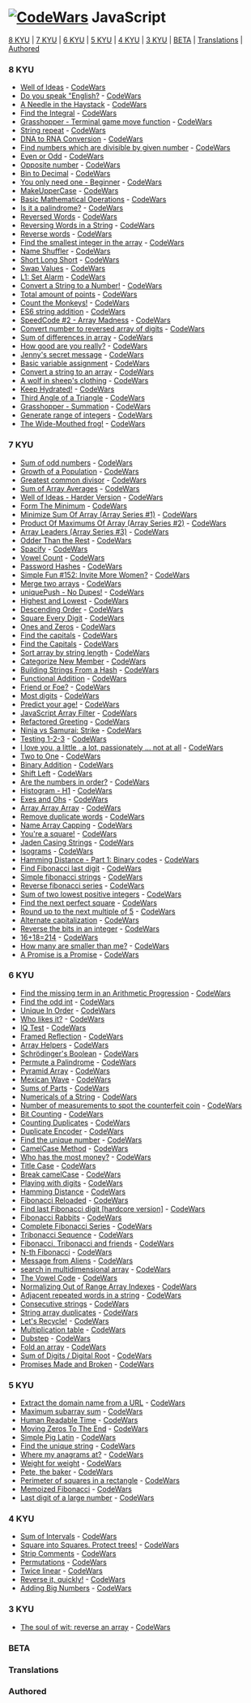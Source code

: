 # [![CodeWars](https://github.com/MrLinQQ/codewars/blob/master/image/javascript.png)]() JavaScript

[8 KYU](#8KYU) | [7 KYU](#7KYU) | [6 KYU](#6KYU) | [5 KYU](#5KYU) | [4 KYU](#4KYU) | [3 KYU](#3KYU) | [BETA](#BETA) | [Translations](#TRAN) | [Authored](#AUTH)

<!-- template -->
<!-- * [Name](xKYU/Name.js) - [CodeWars](https://www.codewars.com/kata/xx) -->
<!-- template -->

### <a name="8KYU">8 KYU</a>
* [Well of Ideas](8KYU/Well_of_ideas.js) - [CodeWars](https://www.codewars.com/kata/57f222ce69e09c3630000212)
* [Do you speak "English?](8KYU/Do_you_speak_English.js) - [CodeWars](https://www.codewars.com/kata/58dbdccee5ee8fa2f9000058)
* [A Needle in the Haystack](8KYU/A_Needle_in_the_Haystack.js) - [CodeWars](https://www.codewars.com/kata/56676e8fabd2d1ff3000000c)
* [Find the Integral](8KYU/Find_the_Integral.js) - [CodeWars](https://www.codewars.com/kata/59811fd8a070625d4c000013)
* [Grasshopper - Terminal game move function](8KYU/G_Terminal_game_move_function.js) - [CodeWars](https://www.codewars.com/kata/563a631f7cbbc236cf0000c2)
* [String repeat](8KYU/String_repeat.js) - [CodeWars](https://www.codewars.com/kata/57a0e5c372292dd76d000d7e)
* [DNA to RNA Conversion](8KYU/DNA_to_RNA_Conversion.js) - [CodeWars](https://www.codewars.com/kata/5556282156230d0e5e000089)
* [Find numbers which are divisible by given number](8KYU/Find_numbers_which_are_divisible_by_given_number.js) - [CodeWars](https://www.codewars.com/kata/55edaba99da3a9c84000003b)
* [Even or Odd](8KYU/Even_or_Odd.js) - [CodeWars](https://www.codewars.com/kata/53da3dbb4a5168369a0000fe)
* [Opposite number](8KYU/Opposite_number.js) - [CodeWars](https://www.codewars.com/kata/56dec885c54a926dcd001095)
* [Bin to Decimal](8KYU/Bin_to_Decimal.js) - [CodeWars](https://www.codewars.com/kata/57a5c31ce298a7e6b7000334)
* [You only need one - Beginner](8KYU/You_only_need_one_Beginner.js) - [CodeWars](https://www.codewars.com/kata/57cc975ed542d3148f00015b)
* [MakeUpperCase](8KYU/MakeUpperCase.js) - [CodeWars](https://www.codewars.com/kata/57a0556c7cb1f31ab3000ad7)
* [Basic Mathematical Operations](8KYU/Basic_Mathematical_Operations.js) - [CodeWars](https://www.codewars.com/kata/57356c55867b9b7a60000bd7)
* [Is it a palindrome?](8KYU/Is_it_a_palindrome.js) - [CodeWars](https://www.codewars.com/kata/57a1fd2ce298a731b20006a4)
* [Reversed Words](8KYU/Reversed_Words.js) - [CodeWars](https://www.codewars.com/kata/51c8991dee245d7ddf00000e)
* [Reversing Words in a String](8KYU/Reversing_Words_in_a_String.js) - [CodeWars](https://www.codewars.com/kata/57a55c8b72292d057b000594)
* [Reverse words](8KYU/Reverse_words.js) - [CodeWars](https://www.codewars.com/kata/5259b20d6021e9e14c0010d4)
* [Find the smallest integer in the array](8KYU/Find_the_smallest_integer_in_the_array.js) - [CodeWars](https://www.codewars.com/kata/55a2d7ebe362935a210000b2)
* [Name Shuffler](8KYU/Name_Shuffler.js) - [CodeWars](https://www.codewars.com/kata/559ac78160f0be07c200005a)
* [Short Long Short](8KYU/Short_Long_Short.js) - [CodeWars](https://www.codewars.com/kata/50654ddff44f800200000007)
* [Swap Values](8KYU/Swap_Values.js) - [CodeWars](https://www.codewars.com/kata/5388f0e00b24c5635e000fc6)
* [L1: Set Alarm](8KYU/L1_Set_Alarm.js) - [CodeWars](https://www.codewars.com/kata/568dcc3c7f12767a62000038)
* [Convert a String to a Number!](8KYU/Convert_a_String_to_a_Number.js) - [CodeWars](https://www.codewars.com/kata/544675c6f971f7399a000e79)
* [Total amount of points](8KYU/Total_amount_of_points.js) - [CodeWars](https://www.codewars.com/kata/5bb904724c47249b10000131)
* [Count the Monkeys!](8KYU/Count_the_Monkeys.js) - [CodeWars](https://www.codewars.com/kata/56f69d9f9400f508fb000ba7)
* [ES6 string addition](8KYU/ES6_string_addition.js) - [CodeWars](https://www.codewars.com/kata/582e4c3406e37fcc770001ad)
* [SpeedCode #2 - Array Madness](8KYU/SpeedCode_2_Array_Madness.js) - [CodeWars](https://www.codewars.com/kata/56ff6a70e1a63ccdfa0001b1)
* [Convert number to reversed array of digits](8KYU/Convert_number_to_reversed_array_of_digits.js) - [CodeWars](https://www.codewars.com/kata/5583090cbe83f4fd8c000051)
* [Sum of differences in array](8KYU/Sum_of_differences_in_array.js) - [CodeWars](https://www.codewars.com/kata/sum-of-differences-in-array)
* [How good are you really?](8KYU/How_good_are_you_really.js) - [CodeWars](https://www.codewars.com/kata/5601409514fc93442500010b)
* [Jenny's secret message](8KYU/Jenny's_secret_message.js) - [CodeWars](https://www.codewars.com/kata/jennys-secret-message)
* [Basic variable assignment](8KYU/Basic_variable_assignment.js) - [CodeWars](https://www.codewars.com/kata//50ee6b0bdeab583673000025)
* [Convert a string to an array](8KYU/Convert_a_string_to_an_array.js) - [CodeWars](https://www.codewars.com/kata/convert-a-string-to-an-array)
* [A wolf in sheep's clothing](8KYU/A_wolf_in_sheeps_clothing.js) - [CodeWars](https://www.codewars.com/kata/5c8bfa44b9d1192e1ebd3d15)
* [Keep Hydrated!](8KYU/Keep_Hydrated.js) - [CodeWars](https://www.codewars.com/kata/keep-hydrated-1)
* [Third Angle of a Triangle](8KYU/Third_Angle_of_a_Triangle.js) - [CodeWars](https://www.codewars.com/kata/third-angle-of-a-triangle)
* [Grasshopper - Summation](8KYU/Grasshopper_Summation.js) - [CodeWars](https://www.codewars.com/kata/55d24f55d7dd296eb9000030)
* [Generate range of integers](8KYU/Generate_range_of_integers.js) - [CodeWars](https://www.codewars.com/kata/55eca815d0d20962e1000106)
* [The Wide-Mouthed frog!](8KYU/The_Wide_Mouthed_frog.js) - [CodeWars](https://www.codewars.com/kata/57ec8bd8f670e9a47a000f89)

<!-- template -->
<!-- * [Name](8KYU/Name.js) - [CodeWars](https://www.codewars.com/kata/xx) -->
<!-- template -->
### <a name="7KYU">7 KYU</a>
* [Sum of odd numbers](7KYU/Sum_of_odd_numbers.js) - [CodeWars](https://www.codewars.com/kata/55fd2d567d94ac3bc9000064)
* [Growth of a Population](7KYU/Growth_of_a_Population.js) - [CodeWars](https://www.codewars.com/kata/563b662a59afc2b5120000c6)
* [Greatest common divisor](7KYU/Greatest_common_divisor.js) - [CodeWars](https://www.codewars.com/kata/5500d54c2ebe0a8e8a0003fd)
* [Sum of Array Averages](7KYU/Sum_of_Array_Averages.js) - [CodeWars](https://www.codewars.com/kata/56d5166ec87df55dbe000063)
* [Well of Ideas - Harder Version](7KYU/Well_of_Ideas_Harder_Version.js) - [CodeWars](https://www.codewars.com/kata/57f22b0f1b5432ff09001cab)
* [Form The Minimum](7KYU/Form_The_Minimum.js) - [CodeWars](https://www.codewars.com/kata/5ac6932b2f317b96980000ca)
* [Minimize Sum Of Array (Array Series #1)](7KYU/Minimize_Sum_Of_Array.js) - [CodeWars](https://www.codewars.com/kata/5a523566b3bfa84c2e00010b)
* [Product Of Maximums Of Array (Array Series #2)](7KYU/Product_Of_Maximums_Of_Array.js) - [CodeWars](https://www.codewars.com/kata/5a63948acadebff56f000018)
* [Array Leaders (Array Series #3)](7KYU/Array_Leaders.js) - [CodeWars](https://www.codewars.com/kata/5a651865fd56cb55760000e0)
* [Odder Than the Rest](7KYU/Odder_Than_the_Rest.js) - [CodeWars](https://www.codewars.com/kata/5983cba828b2f1fd55000114)
* [Spacify](7KYU/Spacify.js) - [CodeWars](https://www.codewars.com/kata/57f8ee485cae443c4d000127)
* [Vowel Count](7KYU/Vowel_Count.js) - [CodeWars](https://www.codewars.com/kata/54ff3102c1bad923760001f3)
* [Password Hashes](7KYU/Password_Hashes.js) - [CodeWars](https://www.codewars.com/kata/54207f9677730acd490000d1)
* [Simple Fun #152: Invite More Women?](7KYU/Simple_Fun_152_Invite_More_Women.js) - [CodeWars](https://www.codewars.com/kata/58acfe4ae0201e1708000075)
* [Merge two arrays](7KYU/Merge_two_arrays.js) - [CodeWars](https://www.codewars.com/kata/583af10620dda4da270000c5)
* [uniquePush - No Dupes!](7KYU/uniquePush_No_Dupes.js) - [CodeWars](https://www.codewars.com/kata/53b2f6934a240823f4000abc)
* [Highest and Lowest](7KYU/Highest_and_Lowest.js) - [CodeWars](https://www.codewars.com/kata/highest-and-lowest)
* [Descending Order](7KYU/Descending_Order.js) - [CodeWars](https://www.codewars.com/kata/5467e4d82edf8bbf40000155)
* [Square Every Digit](7KYU/Square_Every_Digit.js) - [CodeWars](https://www.codewars.com/kata/546e2562b03326a88e000020)
* [Ones and Zeros](7KYU/Ones_and_Zeros.js) - [CodeWars](https://www.codewars.com/kata/578553c3a1b8d5c40300037c)
* [Find the capitals](7KYU/Find_the_capitals.js) - [CodeWars](https://www.codewars.com/kata/539ee3b6757843632d00026b)
* [Find the Capitals](7KYU/Find_the_Capitals.js) - [CodeWars](https://www.codewars.com/kata/53573877d5493b4d6e00050c)
* [Sort array by string length](7KYU/Sort_array_by_string_length.js) - [CodeWars](https://www.codewars.com/kata/57ea5b0b75ae11d1e800006c)
* [Categorize New Member](7KYU/Categorize_New_Member.js) - [CodeWars](https://www.codewars.com/kata/5502c9e7b3216ec63c0001aa)
* [Building Strings From a Hash](7KYU/Building_Strings_From_a_Hash.js) - [CodeWars](https://www.codewars.com/kata/51c7d8268a35b6b8b40002f2)
* [Functional Addition](7KYU/Functional_Addition.js) - [CodeWars](https://www.codewars.com/kata/538835ae443aae6e03000547)
* [Friend or Foe?](7KYU/Friend_or_Foe.js) - [CodeWars](https://www.codewars.com/kata/friend-or-foe)
* [Most digits](7KYU/Most_digits.js) - [CodeWars](https://www.codewars.com/kata/58daa7617332e59593000006)
* [Predict your age!](7KYU/Predict_your_age.js) - [CodeWars](https://www.codewars.com/kata/5aff237c578a14752d0035ae)
* [JavaScript Array Filter](7KYU/JavaScript_Array_Filter.js) - [CodeWars](https://www.codewars.com/kata/514a6336889283a3d2000001)
* [Refactored Greeting](7KYU/Refactored_Greeting.js) - [CodeWars](https://www.codewars.com/kata/5121303128ef4b495f000001)
* [Ninja vs Samurai: Strike](7KYU/Ninja_vs_Samurai_Strike.js) - [CodeWars](https://www.codewars.com/kata/517b0f33cd023d848d000001)
* [Testing 1-2-3](7KYU/Testing_1_2_3.js) - [CodeWars](https://www.codewars.com/kata/54bf85e3d5b56c7a05000cf9)
* [I love you, a little , a lot, passionately ... not at all](7KYU/I_love_you.js) - [CodeWars](https://www.codewars.com/kata/57f24e6a18e9fad8eb000296)
* [Two to One](7KYU/Two_to_One.js) - [CodeWars](https://www.codewars.com/kata/5656b6906de340bd1b0000ac)
* [Binary Addition](7KYU/Binary_Addition.js) - [CodeWars](https://www.codewars.com/kata/551f37452ff852b7bd000139)
* [Shift Left](7KYU/Shift_Left.js) - [CodeWars](https://www.codewars.com/kata/5bdc191306a8a678f6000187)
* [Are the numbers in order?](7KYU/Are_the_numbers_in_order.js) - [CodeWars](https://www.codewars.com/kata/56b7f2f3f18876033f000307)
* [Histogram - H1](7KYU/Histogram_H1.js) - [CodeWars](https://www.codewars.com/kata/57d532d2164a67cded0001c7)
* [Exes and Ohs](7KYU/Exes_and_Ohs.js) - [CodeWars](https://www.codewars.com/kata/55908aad6620c066bc00002a)
* [Array Array Array](7KYU/Array_Array_Array.js) - [CodeWars](https://www.codewars.com/kata/array-array-array)
* [Remove duplicate words](7KYU/Remove_duplicate_words.js) - [CodeWars](https://www.codewars.com/kata/remove-duplicate-words)
* [Name Array Capping](7KYU/Name_Array_Capping.js) - [CodeWars](https://www.codewars.com/kata/name-array-capping)
* [You're a square!](7KYU/You_are_a_square.js) - [CodeWars](https://www.codewars.com/kata/54c27a33fb7da0db0100040e)
* [Jaden Casing Strings](7KYU/Jaden_Casing_Strings.js) - [CodeWars](https://www.codewars.com/kata/5390bac347d09b7da40006f6)
* [Isograms](7KYU/Isograms.js) - [CodeWars](https://www.codewars.com/kata/54ba84be607a92aa900000f1)
* [Hamming Distance - Part 1: Binary codes](7KYU/Hamming_Distance_Part_1_Binary_codes.js) - [CodeWars](https://www.codewars.com/kata/5624e574ec6034c3a20000e6)
* [Find Fibonacci last digit](7KYU/Find_Fibonacci_last_digit.js) - [CodeWars](https://www.codewars.com/kata/find-fibonacci-last-digit)
* [Simple fibonacci strings](7KYU/Simple_fibonacci_strings.js) - [CodeWars](https://www.codewars.com/kata/simple-fibonacci-strings)
* [Reverse fibonacci series](7KYU/Reverse_fibonacci_series.js) - [CodeWars](https://www.codewars.com/kata/550fac5249073256380002c0)
* [Sum of two lowest positive integers](7KYU/Sum_of_two_lowest_positive_integers.js) - [CodeWars](https://www.codewars.com/kata/558fc85d8fd1938afb000014)
* [Find the next perfect square](7KYU/Find_the_next_perfect_square.js) - [CodeWars](https://www.codewars.com/kata/xx)
* [Round up to the next multiple of 5](7KYU/Round_up_to_the_next_multiple_of_5.js) - [CodeWars](https://www.codewars.com/kata/55d1d6d5955ec6365400006d)
* [Alternate capitalization](7KYU/Alternate_capitalization.js) - [CodeWars](https://www.codewars.com/kata/59cfc000aeb2844d16000075)
* [Reverse the bits in an integer](7KYU/Reverse_the_bits_in_an_integer.js) - [CodeWars](https://www.codewars.com/kata/5959ec605595565f5c00002b)
* [16+18=214](7KYU/16_18_214.js) - [CodeWars](https://www.codewars.com/kata/5effa412233ac3002a9e471d)
* [How many are smaller than me?](7KYU/How_many_are_smaller_than_me.js) - [CodeWars](https://www.codewars.com/kata/56a1c074f87bc2201200002e)
* [A Promise is a Promise](7KYU/A_Promise_is_a_Promise.js) - [CodeWars](https://www.codewars.com/kata/5b61d6ef07a266d40b000097)

<!-- template -->
<!-- * [Name](7KYU/Name.js) - [CodeWars](https://www.codewars.com/kata/xx) -->
<!-- template -->
### <a name="6KYU">6 KYU</a>
* [Find the missing term in an Arithmetic Progression](6KYU/Find_the_missing_term_in_an_Arithmetic_Progression.js) - [CodeWars](https://www.codewars.com/kata/52de553ebb55d1fca3000371)
* [Find the odd int](6KYU/Find_the_odd_int.js) - [CodeWars](https://www.codewars.com/kata/54da5a58ea159efa38000836)
* [Unique In Order](6KYU/Unique_In_Order.js) - [CodeWars](https://www.codewars.com/kata/54e6533c92449cc251001667)
* [Who likes it?](6KYU/Who_likes_it.js) - [CodeWars](https://www.codewars.com/kata/5266876b8f4bf2da9b000362)
* [IQ Test](6KYU/IQ_Test.js) - [CodeWars](https://www.codewars.com/kata/iq-test)
* [Framed Reflection](6KYU/Framed_Reflection.js) - [CodeWars](https://www.codewars.com/kata/framed-reflection)
* [Array Helpers](6KYU/Array_Helpers.js) - [CodeWars](https://www.codewars.com/kata/array-helpers)
* [Schrödinger's Boolean](6KYU/Schrödingers_Boolean.js) - [CodeWars](https://www.codewars.com/kata/5a5f9f80f5dc3f942b002309)
* [Permute a Palindrome](6KYU/Permute_a_Palindrome.js) - [CodeWars](https://www.codewars.com/kata/58ae6ae22c3aaafc58000079)
* [Pyramid Array](6KYU/Pyramid_Array.js) - [CodeWars](https://www.codewars.com/kata/pyramid-array)
* [Mexican Wave](6KYU/Mexican_Wave.js) - [CodeWars](https://www.codewars.com/kata/58f5c63f1e26ecda7e000029)
* [Sums of Parts](6KYU/Sums_of_Parts.js) - [CodeWars](https://www.codewars.com/kata/5ce399e0047a45001c853c2b)
* [Numericals of a String](6KYU/Numericals_of_a_String.js) - [CodeWars](https://www.codewars.com/kata/5b4070144d7d8bbfe7000001)
* [Number of measurements to spot the counterfeit coin](6KYU/Number_of_measurements_to_spot_the_counterfeit_coin.js) - [CodeWars](https://www.codewars.com/kata/59530d2401d6039f8600001f)
* [Bit Counting](6KYU/Bit_Counting.js) - [CodeWars](https://www.codewars.com/kata/526571aae218b8ee490006f4)
* [Counting Duplicates](6KYU/Counting_Duplicates.js) - [CodeWars](https://www.codewars.com/kata/54bf1c2cd5b56cc47f0007a1)
* [Duplicate Encoder](6KYU/Duplicate_Encoder.js) - [CodeWars](https://www.codewars.com/kata/54b42f9314d9229fd6000d9c)
* [Find the unique number](6KYU/Find_the_unique_number.js) - [CodeWars](https://www.codewars.com/kata/585d7d5adb20cf33cb000235)
* [CamelCase Method](6KYU/CamelCase_Method.js) - [CodeWars](https://www.codewars.com/kata/587731fda577b3d1b0001196)
* [Who has the most money?](6KYU/Who_has_the_most_money.js) - [CodeWars](https://www.codewars.com/kata/528d36d7cc451cd7e4000339)
* [Title Case](6KYU/Title_Case.js) - [CodeWars](https://www.codewars.com/kata/5202ef17a402dd033c000009)
* [Break camelCase](6KYU/Break_camelCase.js) - [CodeWars](https://www.codewars.com/kata/5208f99aee097e6552000148)
* [Playing with digits](6KYU/Playing_with_digits.js) - [CodeWars](https://www.codewars.com/kata/5552101f47fc5178b1000050)
* [Hamming Distance](6KYU/Hamming_Distance.js) - [CodeWars](https://www.codewars.com/kata/5410c0e6a0e736cf5b000e69)
* [Fibonacci Reloaded](6KYU/Fibonacci_Reloaded.js) - [CodeWars](https://www.codewars.com/kata/52549d3e19453df56f0000fe)
* [Find last Fibonacci digit [hardcore version]](6KYU/Find_last_Fibonacci_digit.js) - [CodeWars](https://www.codewars.com/kata/56b7771481290cc283000f28)
* [Fibonacci Rabbits](6KYU/Fibonacci_Rabbits.js) - [CodeWars](https://www.codewars.com/kata/5559e4e4bbb3925164000125)
* [Complete Fibonacci Series](6KYU/Complete_Fibonacci_Series.js) - [CodeWars](https://www.codewars.com/kata/5239f06d20eeab9deb00049b)
* [Tribonacci Sequence](6KYU/Tribonacci_Sequence.js) - [CodeWars](https://www.codewars.com/kata/556deca17c58da83c00002db)
* [Fibonacci, Tribonacci and friends](6KYU/Fibonacci_Tribonacci_and_friends.js) - [CodeWars](https://www.codewars.com/kata/556e0fccc392c527f20000c5)
* [N-th Fibonacci](6KYU/N_th_Fibonacci.js) - [CodeWars](https://www.codewars.com/kata/522551eee9abb932420004a0)
* [Message from Aliens](6KYU/Message_from_Aliens.js) - [CodeWars](https://www.codewars.com/kata/598980a41e55117d93000015)
* [search in multidimensional array](6KYU/search_in_multidimensional_array.js) - [CodeWars](https://www.codewars.com/kata/52840d2b27e9c932ff0016ae)
* [The Vowel Code](6KYU/The_Vowel_Code.js) - [CodeWars](https://www.codewars.com/kata/53697be005f803751e0015aa)
* [Normalizing Out of Range Array Indexes](6KYU/Normalizing_Out_of_Range_Array_Indexes.js) - [CodeWars](https://www.codewars.com/kata/5285bf61f8fc1b181700024c)
* [Adjacent repeated words in a string](6KYU/Adjacent_repeated_words_in_a_string.js) - [CodeWars](https://www.codewars.com/kata/5245a9138ca049e9a10007b8)
* [Consecutive strings](6KYU/Consecutive_strings.js) - [CodeWars](https://www.codewars.com/kata/56a5d994ac971f1ac500003e)
* [String array duplicates](6KYU/String_array_duplicates.js) - [CodeWars](https://www.codewars.com/kata/59f08f89a5e129c543000069)
* [Let's Recycle!](6KYU/Lets_Recycle.js) - [CodeWars](https://www.codewars.com/kata/5b6db1acb118141f6b000060)
* [Multiplication table](6KYU/Multiplication_table.js) - [CodeWars](https://www.codewars.com/kata/534d2f5b5371ecf8d2000a08)
* [Dubstep](6KYU/Dubstep.js) - [CodeWars](https://www.codewars.com/kata/551dc350bf4e526099000ae5)
* [Fold an array](6KYU/Fold_an_array.js) - [CodeWars](https://www.codewars.com/kata/57ea70aa5500adfe8a000110)
* [Sum of Digits / Digital Root](6KYU/s_o_d.js) - [CodeWars](https://www.codewars.com/kata/541c8630095125aba6000c00)
* [Promises Made and Broken](6KYU/Promises_Made_and_Broken.js) - [CodeWars](https://www.codewars.com/kata/587593285448632b8d000143)

<!-- template -->
<!-- * [Name](6KYU/Name.js) - [CodeWars](https://www.codewars.com/kata/xx) -->
<!-- template -->
### <a name="5KYU">5 KYU</a>
* [Extract the domain name from a URL](5KYU/Extract_the_domain_name_from_a_URL.js) - [CodeWars](https://www.codewars.com/kata/514a024011ea4fb54200004b)
* [Maximum subarray sum](5KYU/Maximum_subarray_sum.js) - [CodeWars](https://www.codewars.com/kata/54521e9ec8e60bc4de000d6c)
* [Human Readable Time](5KYU/Human_Readable_Time.js) - [CodeWars](https://www.codewars.com/kata/52685f7382004e774f0001f7)
* [Moving Zeros To The End](5KYU/Moving_Zeros_To_The_End.js) - [CodeWars](https://www.codewars.com/kata/52597aa56021e91c93000cb0)
* [Simple Pig Latin](5KYU/Simple_Pig_Latin.js) - [CodeWars](https://www.codewars.com/kata/520b9d2ad5c005041100000f)
* [Find the unique string](5KYU/Find_the_unique_string.js) - [CodeWars](https://www.codewars.com/kata/585d8c8a28bc7403ea0000c3)
* [Where my anagrams at?](5KYU/Where_my_anagrams_at.js) - [CodeWars](https://www.codewars.com/kata/where-my-anagrams-at)
* [Weight for weight](5KYU/Weight_for_weight.js) - [CodeWars](https://www.codewars.com/kata/55c6126177c9441a570000cc)
* [Pete, the baker](5KYU/Pete_the_baker.js) - [CodeWars](https://www.codewars.com/kata/525c65e51bf619685c000059)
* [Perimeter of squares in a rectangle](5KYU/Perimeter_of_squares_in_a_rectangle.js) - [CodeWars](https://www.codewars.com/kata/559a28007caad2ac4e000083)
* [Memoized Fibonacci](5KYU/Memoized_Fibonacci.js) - [CodeWars](https://www.codewars.com/kata/529adbf7533b761c560004e5)
* [Last digit of a large number](5KYU/Last_digit_of_a_large_number.js) - [CodeWars](https://www.codewars.com/kata/5511b2f550906349a70004e1)

<!-- template -->
<!-- * [Name](5KYU/Name.js) - [CodeWars](https://www.codewars.com/kata/xx) -->
<!-- template -->
### <a name="4KYU">4 KYU</a>
* [Sum of Intervals](4KYU/Sum_of_Intervals.js) - [CodeWars](https://www.codewars.com/kata/52b7ed099cdc285c300001cd)
* [Square into Squares. Protect trees!](4KYU/Square_into_Squares_Protect_trees.js) - [CodeWars](https://www.codewars.com/kata/54eb33e5bc1a25440d000891)
* [Strip Comments](4KYU/Strip_Comments.js) - [CodeWars](https://www.codewars.com/kata/51c8e37cee245da6b40000bd)
* [Permutations](4KYU/Permutations.js) - [CodeWars](https://www.codewars.com/kata/5254ca2719453dcc0b00027d)
* [Twice linear](4KYU/Twice_linear.js) - [CodeWars](https://www.codewars.com/kata/5672682212c8ecf83e000050)
* [Reverse it, quickly!](4KYU/Reverse_it_quickly.js) - [CodeWars](https://www.codewars.com/kata/59ae589c07157afba80000a7)
* [Adding Big Numbers](4KYU/Adding_Big_Numbers.js) - [CodeWars](https://www.codewars.com/kata/525f4206b73515bffb000b21)

<!-- template -->
<!-- * [Name](4KYU/Name.js) - [CodeWars](https://www.codewars.com/kata/xx) -->
<!-- template -->
### <a name="3KYU">3 KYU</a>
* [The soul of wit: reverse an array](3KYU/The_soul_of_wit_reverse_an_array.js) - [CodeWars](https://www.codewars.com/kata/59b81886460387d8fc000043)

### <a name="BETA">BETA</a>

### <a name="TRAN">Translations</a>

### <a name="AUTH">Authored</a>
